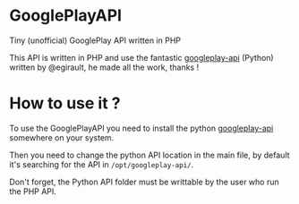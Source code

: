 GooglePlayAPI
=============

Tiny (unofficial) GooglePlay API written in PHP

This API is written in PHP and use the fantastic [googleplay-api](https://github.com/egirault/googleplay-api) (Python) written by @egirault, he made all the work, thanks !

How to use it ?
===============

To use the GooglePlayAPI you need to install the python [googleplay-api](https://github.com/egirault/googleplay-api) somewhere on your system.

Then you need to change the python API location in the main file, by default it's searching for the API in `/opt/googleplay-api/`.

Don't forget, the Python API folder must be writtable by the user who run the PHP API.

